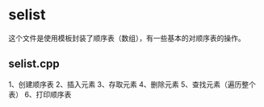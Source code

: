 # selist
这个文件是使用模板封装了顺序表（数组），有一些基本的对顺序表的操作。

## selist.cpp
1、创建顺序表
2、插入元素
3、存取元素
4、删除元素
5、查找元素（遍历整个表）
6、打印顺序表